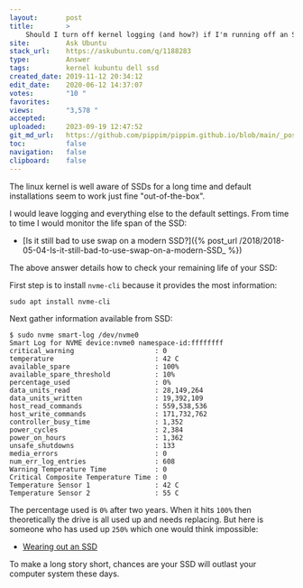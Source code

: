 ```yaml
---
layout:       post
title:        >
    Should I turn off kernel logging (and how?) if I'm running off an SSD?
site:         Ask Ubuntu
stack_url:    https://askubuntu.com/q/1188283
type:         Answer
tags:         kernel kubuntu dell ssd
created_date: 2019-11-12 20:34:12
edit_date:    2020-06-12 14:37:07
votes:        "10 "
favorites:    
views:        "3,578 "
accepted:     
uploaded:     2023-09-19 12:47:52
git_md_url:   https://github.com/pippim/pippim.github.io/blob/main/_posts/2019/2019-11-12-Should-I-turn-off-kernel-logging-_and-how__-if-I_m-running-off-an-SSD_.md
toc:          false
navigation:   false
clipboard:    false
---
```


The linux kernel is well aware of SSDs for a long time and default installations seem to work just fine "out-of-the-box".

I would leave logging and everything else to the default settings. From time to time I would monitor the life span of the SSD:

- [Is it still bad to use swap on a modern SSD?]({% post_url /2018/2018-05-04-Is-it-still-bad-to-use-swap-on-a-modern-SSD_ %})

The above answer details how to check your remaining life of your SSD:

First step is to install `nvme-cli` because it provides the most information:

``` 
sudo apt install nvme-cli
```

Next gather information available from SSD:

``` 
$ sudo nvme smart-log /dev/nvme0
Smart Log for NVME device:nvme0 namespace-id:ffffffff
critical_warning                    : 0
temperature                         : 42 C
available_spare                     : 100%
available_spare_threshold           : 10%
percentage_used                     : 0%
data_units_read                     : 28,149,264
data_units_written                  : 19,392,109
host_read_commands                  : 559,538,536
host_write_commands                 : 171,732,762
controller_busy_time                : 1,352
power_cycles                        : 2,384
power_on_hours                      : 1,362
unsafe_shutdowns                    : 133
media_errors                        : 0
num_err_log_entries                 : 608
Warning Temperature Time            : 0
Critical Composite Temperature Time : 0
Temperature Sensor 1                : 42 C
Temperature Sensor 2                : 55 C
```

The percentage used is `0%` after two years. When it hits `100%` then theoretically the drive is all used up and needs replacing. But here is someone who has used up `250%` which one would think impossible:

- [Wearing out an SSD][1]

To make a long story short, chances are your SSD will outlast your computer system these days.

  [1]: http://smalldatum.blogspot.com/2017/10/wearing-out-ssd.html
